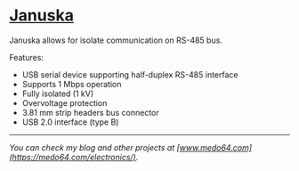 [Januska](https://medo64.com/januska/)
======================================

Januska allows for isolate communication on RS-485 bus.

Features:
* USB serial device supporting half-duplex RS-485 interface
* Supports 1 Mbps operation
* Fully isolated (1 kV)
* Overvoltage protection
* 3.81 mm strip headers bus connector
* USB 2.0 interface (type B)

---
*You can check my blog and other projects at [www.medo64.com](https://medo64.com/electronics/).*
